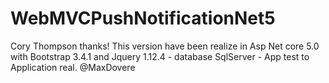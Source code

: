 # WebMVCPushNotificationNet5

Cory Thompson thanks! This version have been realize in Asp Net core 5.0 with Bootstrap 3.4.1 and Jquery 1.12.4 - database SqlServer - App test to Application real.
@MaxDovere
